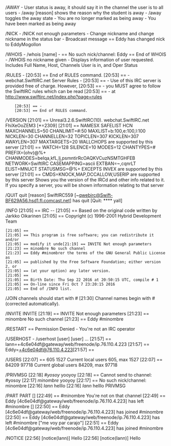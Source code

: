 /AWAY
    - User status is away, it should say it in the channel the user is to all users
    - /away [reason] shows the reason why the student is away
    - /away toggles the away state
    - You are no longer marked as being away
    - You have been marked as being away

/NICK
    - /NICK not enough parameters
    - Change nickname and change nickname in the status bar
    - Broadcast message == Eddy has changed nick to EddyMogollon

/WHOIS
    - /whois [name]
    - == No such nick/channel: Eddy == End of WHOIS
    - /WHOIS no nickname given
    - Displays information of user requested. Includes Full Name, Host, Channels User is in, and Oper Status

/RULES
    - [20:53] == End of RULES command.
        [20:53] == - webchat.SwiftIRC.net Server Rules -
        [20:53] == - Use of this IRC server is provided free of charge.  However,
        [20:53] == - you MUST agree to follow the SwiftIRC rules which can be read
        [20:53] == - at http://www.swiftirc.net/index.php?page=rules

        [20:53] == -
        [20:53] == End of RULES command.

/VERSION
    [21:01] == Unreal3.2.6.SwiftIRC(10). webchat.SwiftIRC.net FhiXeOoZEM3 [*=2309]
    [21:01] == NAMESX SAFELIST HCN MAXCHANNELS=50 CHANLIMIT=#:50 MAXLIST=b:100,e:100,I:100 NICKLEN=30 CHANNELLEN=32 TOPICLEN=307 KICKLEN=307 AWAYLEN=307 MAXTARGETS=20 WALLCHOPS are supported by this server
    [21:01] == WATCH=128 SILENCE=10 MODES=12 CHANTYPES=# PREFIX=(ohv)@%+ CHANMODES=beIqa,kfL,lj,psmntirRcOAQKVCuzNSMTGHFEB NETWORK=SwiftIRC CASEMAPPING=ascii EXTBAN=~,cqnrLT ELIST=MNUCT STATUSMSG=@%+ EXCEPTS INVEX are supported by this server
    [21:01] == CMDS=KNOCK,MAP,DCCALLOW,USERIP are supported by this server
    Shows you the version of the IRCd and other
    info related to it. If you specify a server, you
    will be shown information relating to that server

/QUIT
    quit [reason] SwiftIRC559 [~qwebirc@Swift-BF629A56.hsd1.fl.comcast.net] has quit [Quit: **** yall]

/INFO
    [21:05] == IRC --
    [21:05] == Based on the original code written by Jarkko Oikarinen
    [21:05] == Copyright (c) 1996-2001 Hybrid Development Team

    [21:05] ==
    [21:05] == This program is free software; you can redistribute it and/or
    [21:05] == modify it unde[21:19] == INVITE Not enough parameters
    [21:23] == minombre No such channel
    [21:23] == Eddy #minombrer the terms of the GNU General Public License as
    [21:05] == published by the Free Software Foundation; either version 2, or
    [21:05] == (at your option) any later version.
    [21:05] ==
    [21:05] == Birth Date: Thu Sep 22 2016 at 20:50:15 UTC, compile # 1
    [21:05] == On-line since Fri Oct 7 23:20:15 2016
    [21:05] == End of /INFO list.

/JOIN
    channels should start with #
    [21:30] Channel names begin with # (corrected automatically).

/INVITE
    INVITE <nickname> <channel>
    [21:19] == INVITE Not enough parameters
    [21:23] == minombre No such channel
    [21:23] == Eddy #minombre

/RESTART
    == Permission Denied - You're not an IRC operator
    
/USERHOST
    - /userhost [user] [user] ...
    [21:57] == Iann=+4c6e04df@gateway/web/freenode/ip.76.110.4.223 
    [21:57] == Eddy=+4c6e04df@76.110.4.223[21:57] 
    ==
    
/USERS
    [22:07] == 605 1527 Current local users 605, max 1527
    [22:07] == 84209 97718 Current global users 84209, max 97718
    
/PRIVMSG
    [22:18] *#yosoy* yooyoy
    [22:18] == Cannot send to channel: #yosoy
    [22:17] *minombre* yooyoy
    [22:17] == No such nick/channel: minombre
    [22:16] *Iann* helllo
    [22:16] *Iann* helllo
    PRIVMSG <msgtarget> <message>
    
/PART
    PART <channels> [<message>]
    [22:49] == #minombre You're not on that channel
    [22:49] == Eddy [4c6e04df@gateway/web/freenode/ip.76.110.4.223] has left #minombre []
    [22:50] == Eddy [4c6e04df@gateway/web/freenode/ip.76.110.4.223] has joined #minombre
    [22:50] == Eddy [4c6e04df@gateway/web/freenode/ip.76.110.4.223] has left #minombre ["me voy par carajo"]
    [22:51] == Eddy [4c6e04df@gateway/web/freenode/ip.76.110.4.223] has joined #minombre

/NOTICE
    [22:56] [notice(Iann)] Hello
    [22:56] [notice(Iann)] Hello
    